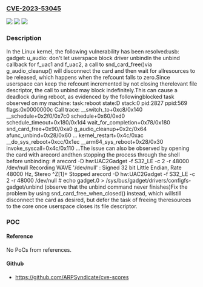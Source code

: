 ### [CVE-2023-53045](https://cve.mitre.org/cgi-bin/cvename.cgi?name=CVE-2023-53045)
![](https://img.shields.io/static/v1?label=Product&message=Linux&color=blue)
![](https://img.shields.io/static/v1?label=Version&message=132fcb460839a876f5bc8b71bede60f8d0875757%3C%203e016ef2e72da93a2ea7afbb45de1b481b44d761%20&color=brighgreen)
![](https://img.shields.io/static/v1?label=Vulnerability&message=n%2Fa&color=brighgreen)

### Description

In the Linux kernel, the following vulnerability has been resolved:usb: gadget: u_audio: don't let userspace block driver unbindIn the unbind callback for f_uac1 and f_uac2, a call to snd_card_free()via g_audio_cleanup() will disconnect the card and then wait for allresources to be released, which happens when the refcount falls to zero.Since userspace can keep the refcount incremented by not closing therelevant file descriptor, the call to unbind may block indefinitely.This can cause a deadlock during reboot, as evidenced by the followingblocked task observed on my machine:  task:reboot  state:D stack:0   pid:2827  ppid:569    flags:0x0000000c  Call trace:   __switch_to+0xc8/0x140   __schedule+0x2f0/0x7c0   schedule+0x60/0xd0   schedule_timeout+0x180/0x1d4   wait_for_completion+0x78/0x180   snd_card_free+0x90/0xa0   g_audio_cleanup+0x2c/0x64   afunc_unbind+0x28/0x60   ...   kernel_restart+0x4c/0xac   __do_sys_reboot+0xcc/0x1ec   __arm64_sys_reboot+0x28/0x30   invoke_syscall+0x4c/0x110   ...The issue can also be observed by opening the card with arecord andthen stopping the process through the shell before unbinding:  # arecord -D hw:UAC2Gadget -f S32_LE -c 2 -r 48000 /dev/null  Recording WAVE '/dev/null' : Signed 32 bit Little Endian, Rate 48000 Hz, Stereo  ^Z[1]+  Stopped                    arecord -D hw:UAC2Gadget -f S32_LE -c 2 -r 48000 /dev/null  # echo gadget.0 > /sys/bus/gadget/drivers/configfs-gadget/unbind  (observe that the unbind command never finishes)Fix the problem by using snd_card_free_when_closed() instead, which willstill disconnect the card as desired, but defer the task of freeing theresources to the core once userspace closes its file descriptor.

### POC

#### Reference
No PoCs from references.

#### Github
- https://github.com/ARPSyndicate/cve-scores

